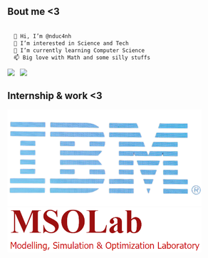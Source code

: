 
## Bout me <3
~~~

  👋 Hi, I’m @nduc4nh 
  👀 I’m interested in Science and Tech 
  🌱 I’m currently learning Computer Science 
  📫 Big love with Math and some silly stuffs

~~~

<p float='left'>
<img src= 'https://github-readme-stats.vercel.app/api?username=nduc4nh&show_icons=true&theme=radical' width="400">
&nbsp;  
<img src= "https://github-readme-stats.vercel.app/api/top-langs/?username=nduc4nh&layout=compact&theme=radical&langs_count=8&hide='C,C++'" width="300"/>
</p>

## Internship & work <3


<p float='left'>
<img src = "./le-developpement-du-cloud-profite-a-ibm-removebg-preview.png" width="435" /> 
&nbsp;  
<img src = "./mso_13.3k-removebg-preview.png" />
<p>

  <!---
nduc4nh/nduc4nh is a ✨ special ✨ repository because its `README.md` (this file) appears on your GitHub profile.
You can click the Preview link to take a look at your changes.
--->
